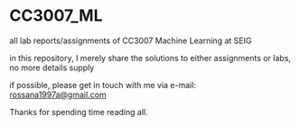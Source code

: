 # CC3007_ML
all lab reports/assignments of CC3007 Machine Learning at SEIG

in this repository, I merely share the solutions to either assignments or labs, no more details supply

if possible, please get in touch with me via e-mail: rossana1997a@gmail.com

Thanks for spending time reading all.
